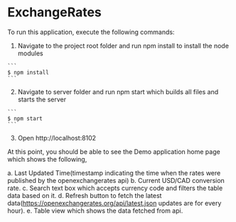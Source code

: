 # ExchangeRates

To run this application, execute the following commands:

  1. Navigate to the project root folder and run npm install to install the node modules

    ```
    $ npm install
    ```
  2. Navigate to server folder and run npm start which builds all files and starts the server

    ```
    $ npm start
    ```
  3. Open http://localhost:8102 

 At this point, you should be able to see the Demo application home page which shows the following,
  
  a. Last Updated Time(timestamp indicating the time when the rates were published by the openexchangerates api)
  b. Current USD/CAD conversion rate.
  c. Search text box which accepts currency code and filters the  table data based on it.
  d. Refresh button to fetch the latest data(https://openexchangerates.org/api/latest.json updates are for     every hour).
  e. Table view which shows the data fetched from api.
